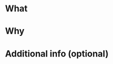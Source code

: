 <!-- ℹ お読みください
PRありがとうございます！ PRを作成する前に、コントリビューションガイドをご確認ください:
https://github.com/misskey-dev/misskey/blob/develop/CONTRIBUTING.md
-->
<!-- ℹ README
Thank you for your PR! Before creating a PR, please check the contribution guide:
https://github.com/misskey-dev/misskey/blob/develop/docs/CONTRIBUTING.en.md
-->

# What
<!-- このPRで何をしたのか？ どう変わるのか？ -->
<!-- What did you do with this PR? How will it change things? -->

# Why
<!-- なぜそうするのか？ どういう意図なのか？ 何が困っているのか？ -->
<!-- Why do you do it? What are your intentions? What is the problem? -->

# Additional info (optional)
<!-- テスト観点など -->
<!-- Test perspective, etc -->
